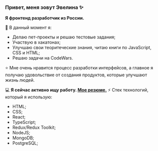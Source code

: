 ### Привет, меня зовут Эвелина ✨

<b>Я фронтенд разработчик из России.</b>

🔭 В данный момент я:
- Делаю пет-проекты и решаю тестовые задания;
- Участвую в хакатонах;
- Улучшаю свои теоритеческие знания, читаю книги по JavaScript, CSS и HTML;
- Решаю задачи на CodeWars.

⭐️ Мне очень нравится процесс разработки интерфейсов, а главное я получаю удовольствие от создания продуктов, которые улучшают жизнь людей.

💻 <b>Я сейчас активно ищу работу. [Мое резюме.](https://drive.google.com/file/d/1XG0BPHdattgy11j5guI45yB3zBMCTbxV/view?usp=sharing)</b>
⚡ Стек технологий, который я использую:
- HTML;
- CSS;
- React;
- TypeScript;
- Redux/Redux Toolkit;
- NodeJS;
- MongoDB;
- PostgreSQL;
  
